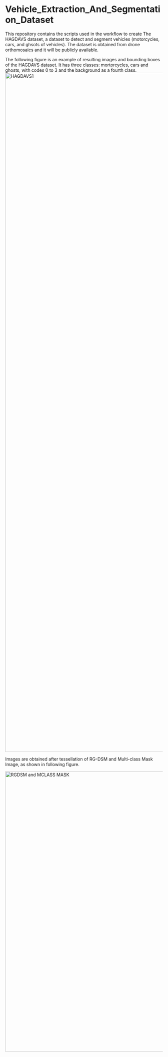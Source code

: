 # Vehicle_Extraction_And_Segmentation_Dataset

This repository contains the scripts used in the workflow to create The HAGDAVS dataset, a dataset to detect and segment vehicles (motorcycles, cars, and ghsots of vehicles). The dataset is obtained from drone orthomosaics and it will be publicly available.

The following figure is an example of resulting images and bounding boxes of the HAGDAVS dataset. It has three classes: mortorcycles, cars and ghosts, with codes 0 to 3 and the background as a fourth class.
<img width="2166" alt="HAGDAVS1" src="https://user-images.githubusercontent.com/74841076/154847341-9f845287-ea00-4ed3-9d4a-bf0f8d2e9a2f.png">

Images are obtained after tessellation of RG-DSM and Multi-class Mask Image, as shown in following figure.

<img width="894" alt="RGDSM and MCLASS MASK" src="https://user-images.githubusercontent.com/74841076/154846918-99540d65-d40f-4337-906d-845d948bc8bb.png">

